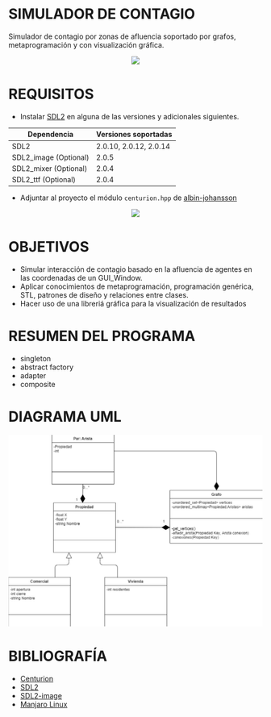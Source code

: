 # SIMULADOR DE CONTAGIO

Simulador de contagio por zonas de afluencia soportado por grafos, metaprogramación y con visualización gráfica.

<p align="center">
         <img src = "https://www.redaccionmedica.com/images/destacados/coronavirus-el-poder-de-la-distancia-social-a-traves-de-2-simulaciones-2903.jpg">
</p>

# REQUISITOS
- Instalar [SDL2](https://www.libsdl.org/) en alguna de las versiones y adicionales siguientes.

| Dependencia  | Versiones soportadas |
|---|---|
| SDL2   | 2.0.10, 2.0.12, 2.0.14 |
| SDL2_image (Optional)  | 2.0.5 |
| SDL2_mixer (Optional)  | 2.0.4 |
| SDL2_ttf (Optional)  | 2.0.4 |

- Adjuntar al proyecto el módulo `centurion.hpp` de [albin-johansson](https://github.com/albin-johansson/centurion)

<p align="center">
         <img width="70%" src = "https://repository-images.githubusercontent.com/176574203/f80b9d00-9249-11ea-9abc-62d09ecfcd2c">
</p>

# OBJETIVOS

- Simular interacción de contagio basado en la afluencia de agentes en las coordenadas de un GUI_Window.
- Aplicar conocimientos de metaprogramación, programación genérica, STL, patrones de diseño y relaciones entre clases.
- Hacer uso de una libreriá gráfica para la visualización de resultados

# RESUMEN DEL PROGRAMA

- singleton
- abstract factory
- adapter 
- composite

# DIAGRAMA UML

<p align="center">
         <img src = "img/UML.jpg">
</p>
         
# BIBLIOGRAFÍA

- [Centurion](https://github.com/albin-johansson/centurion)
- [SDL2](https://www.libsdl.org/)
- [SDL2-image](https://www.libsdl.org/projects/SDL_image/)
- [Manjaro Linux](https://manjaro.org/)
